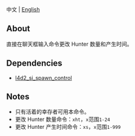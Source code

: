 中文 | [English](./README_EN.md)

## About
直接在聊天框输入命令更改 Hunter 数量和产生时间。

## Dependencies
- [l4d2_si_spawn_control](https://github.com/fdxx/l4d2_plugins/tree/main/l4d2_si_spawn_control)

## Notes
- 只有活着的幸存者可用本命令。
- 更改 Hunter 数量命令：`xht`，`x`范围`1-24`
- 更改 Hunter 产生时间命令：`xs`，`x`范围`1-999`

